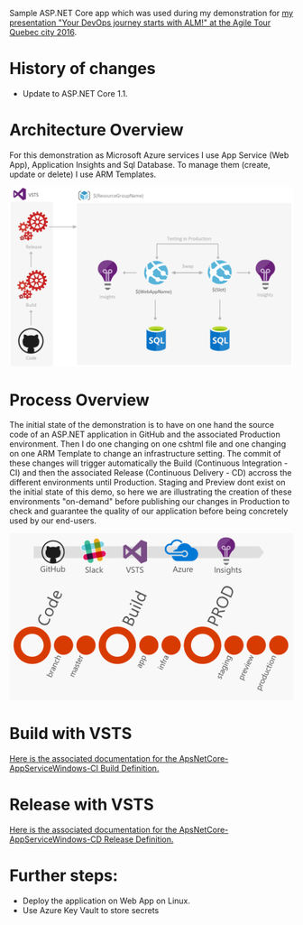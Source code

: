 Sample ASP.NET Core app which was used during my demonstration for [my presentation "Your DevOps journey starts with ALM!" at the Agile Tour Quebec city 2016](http://aka.ms/mabenoit-atq2016).

# History of changes
- Update to ASP.NET Core 1.1.

# Architecture Overview
For this demonstration as Microsoft Azure services I use App Service (Web App), Application Insights and Sql Database. 
To manage them (create, update or delete) I use ARM Templates.

![Architecture Overview](/docs/imgs/Overview.PNG)

# Process Overview
The initial state of the demonstration is to have on one hand the source code of an ASP.NET application in GitHub and the associated Production environment.
Then I do one changing on one cshtml file and one changing on one ARM Template to change an infrastructure setting.
The commit of these changes will trigger automatically the Build (Continuous Integration - CI) and then the associated Release (Continuous Delivery - CD) accross the different environments until Production. 
Staging and Preview dont exist on the initial state of this demo, so here we are illustrating the creation of these environments "on-demand" before publishing our changes in Production to check and guarantee the quality of our application before being concretely used by our end-users.

![Process Overview](/docs/imgs/Process.PNG)

# Build with VSTS

[Here is the associated documentation for the ApsNetCore-AppServiceWindows-CI Build Definition.](/docs/ApsNetCore-AppServiceWindows-CI.md)

# Release with VSTS

[Here is the associated documentation for the ApsNetCore-AppServiceWindows-CD Release Definition.](/docs/ApsNetCore-AppServiceWindows-CD.md)

# Further steps:
- Deploy the application on Web App on Linux.
- Use Azure Key Vault to store secrets